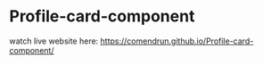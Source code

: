 # Profile-card-component

watch live website here:
https://comendrun.github.io/Profile-card-component/
